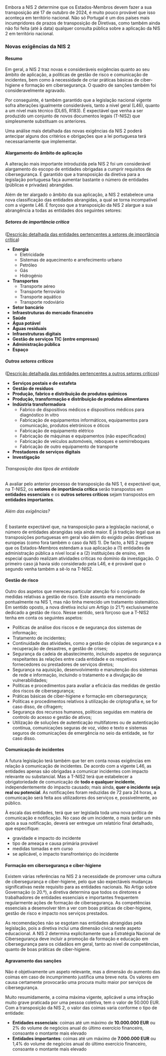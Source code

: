 Embora a NIS 2 determine que os Estados-Membros devem fazer a sua transposição até 17 de outubro de 2024, é muito pouco provável que isso aconteça em território nacional. Não só Portugal é um dos países mais incumpridores de prazos de transposição de Diretivas, como também ainda não foi feita (até à data) qualquer consulta pública sobre a aplicação da NIS 2 em território nacional. 
### Novas exigências da NIS 2
#### Resumo
Em geral, a NIS 2 traz novas e consideráveis exigências quanto ao seu âmbito de aplicação, a políticas de gestão de risco e comunicação de incidentes, bem como à necessidade de criar práticas básicas de ciber-higiene e formação em cibersegurança. O quadro de sanções também foi consideravelmente agravado.

Por conseguinte, é também garantido que a legislação nacional vigente sofra alterações igualmente consideráveis, tanto a nível geral (L46), quanto a um nível mais técnico (DL65, R183). É expectável que venha a ser produzido um conjunto de novos documentos legais (T-NIS2) que simplesmente substituam os anteriores. 

Uma análise mais detalhada das novas exigências da NIS 2 poderá antecipar alguns dos critérios e obrigações que a lei portuguesa terá necessariamente que implementar.
#### Alargamento do âmbito de aplicação
A alteração mais importante introduzida pela NIS 2 foi um considerável alargamento do escopo de entidades obrigadas a cumprir requisitos de cibersegurança. É garantido que a transposição da diretiva para a legislação portuguesa faça aumentar bastante o número de entidades (públicas e privadas) abrangidas. 

Além de ter alargado o âmbito da sua aplicação, a NIS 2 estabelece uma nova classificação das entidades abrangidas, a qual se torna incompatível com a vigente L46. É forçoso que a transposição da NIS 2 alargue a sua abrangência a todas as entidades dos seguintes setores:
##### Setores de importância crítica
([Descrição detalhada das entidades pertencentes a setores de importância crítica](https://eur-lex.europa.eu/legal-content/PT/TXT/?uri=CELEX:32022L2555#d1e32-143-1))

- **Energia**
	- Eletricidade
	- Sistemas de aquecimento e arrefecimento urbano
	- Petróleo
	- Gás
	- Hidrogénio
- **Transportes**
	- Transporte aéreo
	- Transporte ferroviário
	- Transporte aquático
	- Transporte rodoviário
- **Setor bancário**
- **Infraestruturas do mercado financeiro**
- **Saúde**
- **Água potável**
- **Águas residuais**
- **Infraestruturas digitais**
- **Gestão de serviços TIC (entre empresas)**
- **Administração pública**
- **Espaço**
##### Outros setores críticos
([Descrição detalhada das entidades pertencentes a outros setores críticos](https://eur-lex.europa.eu/legal-content/PT/TXT/?uri=CELEX:32022L2555#d1e32-148-1))

- **Serviços postais e de estafeta**
- **Gestão de resíduos**
- **Produção, fabrico e distribuição de produtos químicos**
- **Produção, transformação e distribuição de produtos alimentares**
- **Indústria transformadora**
	- Fabrico de dispositivos médicos e dispositivos médicos para diagnóstico in vitro
	- Fabricação de equipamentos informáticos, equipamentos para comunicação, produtos eletrónicos e óticos
	- Fabricação de equipamento elétrico
	- Fabricação de máquinas e equipamentos (não especificados)
	- Fabricação de veículos automóveis, reboques e semirreboques
	- Fabricação de outro equipamento de transporte
- **Prestadores de serviços digitais**
- **Investigação**
###### Transposição dos tipos de entidade
A avaliar pelo anterior processo de transposição da NIS 1, é expectável que, na T-NIS2, os **setores de importância crítica** serão transpostos em **entidades essenciais** e os **outros setores críticos** sejam transpostos em **entidades importantes**.
###### Além das exigências?
É bastante expectável que, na transposição para a legislação nacional, o número de entidades abrangidas seja ainda maior. É já tradição legal que as transposições portuguesas em geral vão além do exigido pelas diretivas europeias (como fora também o caso da NIS 1). De facto, a NIS 2 sugere que os Estados-Membros estendam a sua aplicação a (1) entidades da administração pública a nível local e a (2) instituições de ensino, em especial quando realizam atividades críticas no domínio da investigação. O primeiro caso já havia sido considerado pela L46, e é provável que o segundo venha também a sê-lo na T-NIS2.
#### Gestão de risco
Outro dos aspetos que mereceu particular atenção foi o conjunto de medidas relativas a gestão de risco. Este assunto era mencionado pontualmente na NIS 1, mas não tinha merecido um tratamento sistemático. Em sentido oposto, a nova diretiva inclui um Artigo (o 21.º) exclusivamente dedicado a gestão de risco. Nesse sentido, será forçoso que a T-NIS2 tenha em conta os seguintes aspetos:

- Políticas de análise dos riscos e de segurança dos sistemas de informação;
- Tratamento de incidentes;
- Continuidade das atividades, como a gestão de cópias de segurança e a recuperação de desastres, e gestão de crises;
- Segurança da cadeia de abastecimento, incluindo aspetos de segurança respeitantes às relações entre cada entidade e os respetivos fornecedores ou prestadores de serviços diretos;
- Segurança na aquisição, desenvolvimento e manutenção dos sistemas de rede e informação, incluindo o tratamento e a divulgação de vulnerabilidades;
- Políticas e procedimentos para avaliar a eficácia das medidas de gestão dos riscos de cibersegurança;
- Práticas básicas de ciber-higiene e formação em cibersegurança;
- Políticas e procedimentos relativos à utilização de criptografia e, se for caso disso, de cifragem;
- Segurança dos recursos humanos, políticas seguidas em matéria de controlo do acesso e gestão de ativos;
- Utilização de soluções de autenticação multifatores ou de autenticação contínua, comunicações seguras de voz, vídeo e texto e sistemas seguros de comunicações de emergência no seio da entidade, se for caso disso.
#### Comunicação de incidentes
A futura legislação terá também que ter em conta novas exigências em relação à comunicação de incidentes. De acordo com a vigente L46, as entidades apenas são obrigadas a comunicar incidentes com impacto relevante ou substancial. Mas a T-NIS2 terá que estabelecer a obrigatoriedade de comunicação de **todo e qualquer incidente**, independentemente do impacto causado; mais ainda, **quer o incidente seja real ou potencial**. As notificações foram reduzidas de 72 para 24 horas, a comunicação será feita aos utilizadores dos serviços e, possivelmente, ao público.

À escala das entidades, terá que ser legislada toda uma nova política de comunicação e notificação. No caso de um incidente, o mais tardar um mês após a sua notificação, deverá ser entregue um relatório final detalhado, que especifique:
- gravidade e impacto do incidente
- tipo de ameaça e causa primária provável
- medidas tomadas e em curso
- se aplicável, o impacto transfronteiriço do incidente
#### Formação em cibersegurança e ciber-higiene
Existem várias referências na NIS 2 à necessidade de promover uma cultura de cibersegurança e ciber-higiene, pelo que são expectáveis mudanças significativas neste requisito para as entidades nacionais. No Artigo sobre Governação (o 20.º), a diretiva determina que todos os diretores e trabalhadores de entidades essenciais e importantes frequentem regularmente ações de formação de cibersegurança. As competências essenciais a desenvolver têm a ver com boas práticas de ciber-higiene, gestão de risco e impacto nos serviços prestados.

As recomendações não se esgotam nas entidades abrangidas pela legislação, pois a diretiva inclui uma dimensão cívica neste aspeto educacional. A NIS 2 determina explicitamente que a Estratégia Nacional de Cibersegurança deve incluir a promoção da formação e educação em cibersegurança para os cidadãos em geral, tanto ao nível de competências, quanto de boas práticas de ciber-higiene.
#### Agravamento das sanções
Não é objetivamente um aspeto relevante, mas a dimensão do aumento das coimas em caso de incumprimento justifica uma breve nota. Os valores em causa certamente provocarão uma procura muito maior por serviços de cibersegurança.

Muito resumidamente, a coima máxima vigente, aplicável a uma infração muito grave praticada por uma pessoa coletiva, tem o valor de 50.000 EUR. Com a transposição da NIS 2, o valor das coimas varia conforme o tipo de entidade:
- **Entidades essenciais**: coimas até um máximo de **10.000.000 EUR** ou 2% do volume de negócios anual do último exercício financeiro, consoante o montante mais elevado
- **Entidades importantes**: coimas até um máximo de **7.000.000 EUR** ou 1,4% do volume de negócios anual do último exercício financeiro, consoante o montante mais elevado